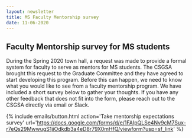```yaml
---
layout: newsletter
title: MS Faculty Mentorship survey
date: 11-06-2020
---
```

## Faculty Mentorship survey for MS students

During the Spring 2020 town hall, a request was made to provide a formal system for faculty to serve as mentors for MS students. The CSGSA brought this request to the Graduate Committee and they have agreed to start developing this program. Before this can happen, we need to know what you would like to see from a faculty mentorship program. We have included a short survey below to gather your thoughts. If you have any other feedback that does not fit into the form, please reach out to the CSGSA directly via email or Slack.

{% include emails/button.html action='Take mentorship expectations survey' url='https://docs.google.com/forms/d/e/1FAIpQLSe4Nv9cM7Sux-r7eQs29MwwugS1jiOdkdb3a4eD8r79X0mHfQ/viewform?usp=sf_link' %}
